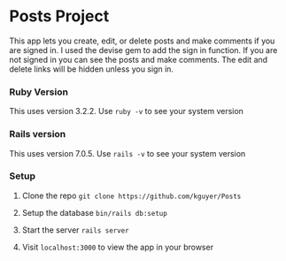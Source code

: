 # Posts Project
This app lets you create, edit, or delete posts and make comments if you are signed in. I used the devise gem to add the sign in function. If you are not signed in you can see the posts and make comments. The edit and delete links will be hidden unless you sign in.

### Ruby Version
This uses version 3.2.2. 
Use `ruby -v` to see your system version

### Rails version
This uses version 7.0.5.
Use `rails -v` to see your system version

### Setup
1. Clone the repo `git clone https://github.com/kguyer/Posts`

2. Setup the database `bin/rails db:setup`

3. Start the server `rails server`

4. Visit `localhost:3000` to view the app in your browser